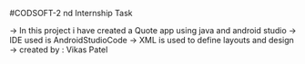#CODSOFT-2 nd Internship Task

-> In this project i have created a Quote app using java and android studio
-> IDE used is AndroidStudioCode 
-> XML is used to define layouts and design
-> created by : Vikas Patel